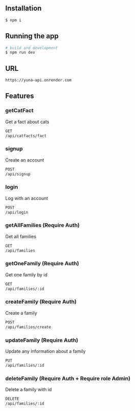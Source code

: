 
## Installation

```bash
$ npm i
```

## Running the app

```bash
# build and development
$ npm run dev
```

## URL
```bash
https://yuna-api.onrender.com
```


## Features 
### getCatFact
Get a fact about cats

```bash
GET
/api/catfacts/fact
```



### signup
Create an account

```bash
POST
/api/signup
```



### login
Log with an account

```bash
POST
/api/login
```



### getAllFamilies (Require Auth)
Get all families 

```bash
GET
/api/families
```



### getOneFamily (Require Auth)
Get one family by id

```bash
GET
/api/families/:id
```


### createFamily (Require Auth)
Create a family

```bash
POST
/api/families/create
```



### updateFamily (Require Auth)
Update any information about a family

```bash
PUT
/api/families/:id
```



### deleteFamily (Require Auth + Require role Admin)
Delete a family with id

```bash
DELETE
/api/families/:id
```